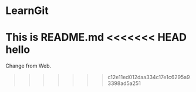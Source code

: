 LearnGit
========

This is README.md
<<<<<<< HEAD
hello
=======
Change from Web.
>>>>>>> c12e11ed012daa334c17e1c6295a93398ad5a251

